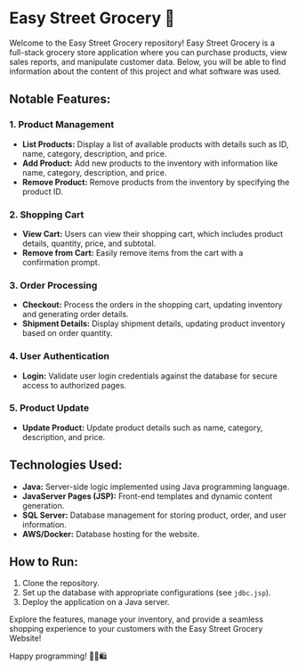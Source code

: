 # Easy Street Grocery 🛒

Welcome to the Easy Street Grocery repository! Easy Street Grocery is a full-stack grocery store application where you can purchase products, view sales reports, and manipulate customer data. Below, you will be able to find information about the content of this project and what software was used.

## Notable Features:

### 1. Product Management

- **List Products:** Display a list of available products with details such as ID, name, category, description, and price.
- **Add Product:** Add new products to the inventory with information like name, category, description, and price.
- **Remove Product:** Remove products from the inventory by specifying the product ID.

### 2. Shopping Cart

- **View Cart:** Users can view their shopping cart, which includes product details, quantity, price, and subtotal.
- **Remove from Cart:** Easily remove items from the cart with a confirmation prompt.

### 3. Order Processing

- **Checkout:** Process the orders in the shopping cart, updating inventory and generating order details.
- **Shipment Details:** Display shipment details, updating product inventory based on order quantity.

### 4. User Authentication

- **Login:** Validate user login credentials against the database for secure access to authorized pages.

### 5. Product Update

- **Update Product:** Update product details such as name, category, description, and price.

## Technologies Used:

- **Java:** Server-side logic implemented using Java programming language.
- **JavaServer Pages (JSP):** Front-end templates and dynamic content generation.
- **SQL Server:** Database management for storing product, order, and user information.
- **AWS/Docker:** Database hosting for the website.
## How to Run:

1. Clone the repository.
2. Set up the database with appropriate configurations (see `jdbc.jsp`).
3. Deploy the application on a Java server.

Explore the features, manage your inventory, and provide a seamless shopping experience to your customers with the Easy Street Grocery Website!

Happy programming! 🛒🍎🛍️
